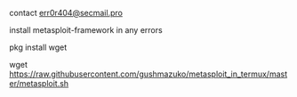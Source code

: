 contact err0r404@secmail.pro

install metasploit-framework in any errors

pkg install wget

wget https://raw.githubusercontent.com/gushmazuko/metasploit_in_termux/master/metasploit.sh
